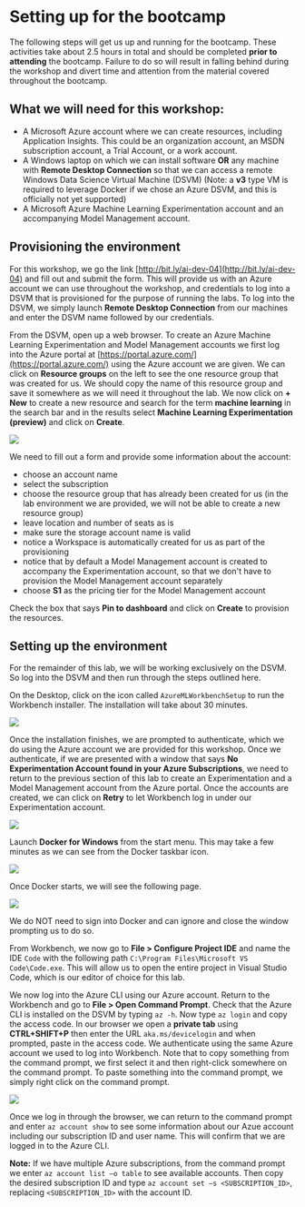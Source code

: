 # Setting up for the bootcamp

The following steps will get us up and running for the bootcamp. These activities take about 2.5 hours in total and should be completed **prior to attending** the bootcamp. Failure to do so will result in falling behind during the workshop and divert time and attention from the material covered throughout the bootcamp.
 
## What we will need for this workshop: 

 -  A Microsoft Azure account where we can create resources, including Application Insights. This could be an organization account, an MSDN subscription account, a Trial Account, or a work account.
 -  A Windows laptop on which we can install software **OR** any machine with **Remote Desktop Connection** so that we can access a remote Windows Data Science Virtual Machine (DSVM) (Note: a **v3** type VM is required to leverage Docker if we chose an Azure DSVM, and this is officially not yet supported)
 -  A Microsoft Azure Machine Learning Experimentation account and an accompanying Model Management account.

## Provisioning the environment

For this workshop, we go the link [http://bit.ly/ai-dev-04](http://bit.ly/ai-dev-04) and fill out and submit the form. This will provide us with an Azure account we can use throughout the workshop, and credentials to log into a DSVM that is provisioned for the purpose of running the labs. To log into the DSVM, we simply launch **Remote Desktop Connection** from our machines and enter the DSVM name followed by our credentials.

From the DSVM, open up a web browser. To create an Azure Machine Learning Experimentation and Model Management accounts we first log into the Azure portal at [https://portal.azure.com/](https://portal.azure.com/) using the Azure account we are given. We can click on **Resource groups** on the left to see the one resource group that was created for us. We should copy the name of this resource group and save it somewhere as we will need it throughout the lab. We now click on **+ New** to create a new resource and search for the term **machine learning** in the search bar and in the results select **Machine Learning Experimentation (preview)** and click on **Create**.

![](./images/machine-learning-search-bar.jpg)

We need to fill out a form and provide some information about the account: 

- choose an account name
- select the subscription
- choose the resource group that has already been created for us (in the lab environment we are provided, we will not be able to create a new resource group)
- leave location and number of seats as is
- make sure the storage account name is valid
- notice a Workspace is automatically created for us as part of the provisioning
- notice that by default a Model Management account is created to accompany the Experimentation account, so that we don't have to provision the Model Management account separately
- choose **S1** as the pricing tier for the Model Management account

Check the box that says **Pin to dashboard** and click on **Create** to provision the resources.

## Setting up the environment 

For the remainder of this lab, we will be working exclusively on the DSVM. So log into the DSVM and then run through the steps outlined here.

On the Desktop, click on the icon called `AzureMLWorkbenchSetup` to run the Workbench installer. The installation will take about 30 minutes. 

![](./images/workbench-installer.jpg)

Once the installation finishes, we are prompted to authenticate, which we do using the Azure account we are provided for this workshop. Once we authenticate, if we are presented with a window that says **No Experimentation Account found in your Azure Subscriptions**, we need to return to the previous section of this lab to create an Experimentation and a Model Management account from the Azure portal. Once the accounts are created, we can click on **Retry** to let Workbench log in under our Experimentation account.

![](./images/no-experimentation-account.jpg)

Launch **Docker for Windows** from the start menu. This may take a few minutes as we can see from the Docker taskbar icon.

![](./images/docker-starting.jpg)

Once Docker starts, we will see the following page.

![](./images/dont-sign-into-docker.jpg)

We do NOT need to sign into Docker and can ignore and close the window prompting us to do so.

From Workbench, we now go to **File > Configure Project IDE** and name the IDE `Code` with the following path `C:\Program Files\Microsoft VS Code\Code.exe`. This will allow us to open the entire project in Visual Studio Code, which is our editor of choice for this lab.

We now log into the Azure CLI using our Azure account. Return to the Workbench and go to **File > Open Command Prompt**. Check that the Azure CLI is installed on the DSVM by typing `az -h`. Now type `az login` and copy the access code. In our browser we open a **private tab** using **CTRL+SHIFT+P** then enter the URL `aka.ms/devicelogin` and when prompted, paste in the access code. We authenticate using the same Azure account we used to log into Workbench. Note that to copy something from the command prompt, we first select it and then right-click somewhere on the command prompt. To paste something into the command prompt, we simply right click on the command prompt.

![](./images/device-login.jpg)

Once we log in through the browser, we can return to the command prompt and enter `az account show` to see some information about our Azue account including our subscription ID and user name. This will confirm that we are logged in to the Azure CLI.

**Note:** If we have multiple Azure subscriptions, from the command prompt we enter `az account list –o table` to see available accounts. Then copy the desired subscription ID and type `az account set –s <SUBSCRIPTION_ID>`, replacing `<SUBSCRIPTION_ID>` with the account ID.
